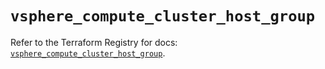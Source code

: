 # `vsphere_compute_cluster_host_group`

Refer to the Terraform Registry for docs: [`vsphere_compute_cluster_host_group`](https://registry.terraform.io/providers/vmware/vsphere/2.14.0/docs/resources/compute_cluster_host_group).
